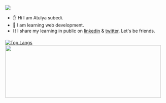 ![](https://pbs.twimg.com/profile_banners/1554412755738071047/1667469715/600x200)

- ✋ Hi I am Atulya subedi.
- 📖 I am learning web development. 
- ⛓ I share my learning in public on [linkedin](https://www.linkedin.com/in/atul-subedi-475563247/) & [twitter](https://twitter.com/atulsubedi15). Let's be friends.

<p>

[![Top Langs](https://github-readme-stats.vercel.app/api/top-langs/?username=atulsubedi&layout=compact)]()
  <img align="left" width="490" height="165" src="https://github-readme-stats.vercel.app/api?username=atulsubedi&show_icons=true&hide_border=false&line_height=20&title_color=f69673&icon_color=1b93c9&show_owner=true"/>
 
</p>
